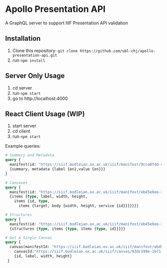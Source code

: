 # Apollo Presentation API

A GraphQL server to support IIIF Presentation API validation

## Installation

1. Clone this repository: `git clone https://github.com/ubl-chj/apollo-presentation-api.git`
2. run `npm install`

## Server Only Usage
1. cd server
2. run `npm start`
3. go to http://localhost:4000

## React Client Usage (WIP)
1. start server
2. cd client
3. run `npm start`

Example queries:

```graphql
# Summary and Metadata
query {
  manifest(id: "https://iiif.bodleian.ox.ac.uk/iiif/manifest/9cca8fdd-4a61-4429-8ac1-f648764b4d6d.json")
  {summary, metadata {label {en},value {en}}}
}

# Canvases
query {
  manifest(id: "https://iiif.bodleian.ox.ac.uk/iiif/manifest/eb45e6ee-395d-4da1-8337-d8bfdde72ae9.json")
  {items {type, label, width, height,
    items {id, type,
      items {target, body {width, height, service {id}}}}}}}

# Structures
query {
  manifest(id: "https://iiif.bodleian.ox.ac.uk/iiif/manifest/eb45e6ee-395d-4da1-8337-d8bfdde72ae9.json")
  {structures {type, items {type, items {type, id}}}}}

# Get A Single Canvas
query {
  canvas(manifestId: "https://iiif.bodleian.ox.ac.uk/iiif/manifest/eb45e6ee-395d-4da1-8337-d8bfdde72ae9.json",
    canvasId:"https://iiif.bodleian.ox.ac.uk/iiif/canvas/93dc199e-1b71-496c-a11d-48d2ef6e99a5.json")
    {id, label, width, height}
 }
```
